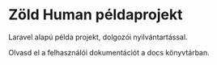 # Zöld Human példaprojekt

Laravel alapú példa projekt, dolgozói nyilvántartással.

Olvasd el a felhasználói dokumentációt a docs könyvtárban.
